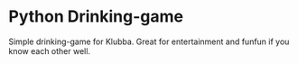 Python Drinking-game
===================

Simple drinking-game for Klubba. Great for
entertainment and funfun if you know each other
well.
